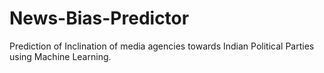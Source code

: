 # News-Bias-Predictor
Prediction of Inclination of media agencies towards Indian Political Parties using Machine Learning.
